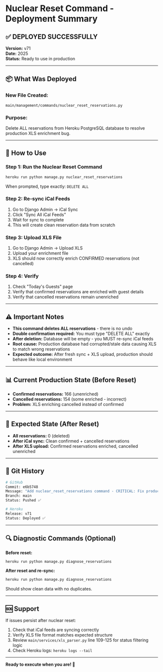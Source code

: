 # Nuclear Reset Command - Deployment Summary

## ✅ DEPLOYED SUCCESSFULLY

**Version:** v71  
**Date:** 2025  
**Status:** Ready to use in production

---

## 📦 What Was Deployed

### New File Created:
`main/management/commands/nuclear_reset_reservations.py`

### Purpose:
Delete ALL reservations from Heroku PostgreSQL database to resolve production XLS enrichment bug.

---

## 🚀 How to Use

### Step 1: Run the Nuclear Reset Command
```bash
heroku run python manage.py nuclear_reset_reservations
```

When prompted, type exactly: `DELETE ALL`

### Step 2: Re-sync iCal Feeds
1. Go to Django Admin → iCal Sync
2. Click "Sync All iCal Feeds"
3. Wait for sync to complete
4. This will create clean reservation data from scratch

### Step 3: Upload XLS File
1. Go to Django Admin → Upload XLS
2. Upload your enrichment file
3. XLS should now correctly enrich CONFIRMED reservations (not cancelled)

### Step 4: Verify
1. Check "Today's Guests" page
2. Verify that confirmed reservations are enriched with guest details
3. Verify that cancelled reservations remain unenriched

---

## ⚠️ Important Notes

- **This command deletes ALL reservations** - there is no undo
- **Double confirmation required:** You must type "DELETE ALL" exactly
- **After deletion:** Database will be empty - you MUST re-sync iCal feeds
- **Root cause:** Production database had corrupted/stale data causing XLS to match wrong reservations
- **Expected outcome:** After fresh sync + XLS upload, production should behave like local environment

---

## 📊 Current Production State (Before Reset)

- **Confirmed reservations:** 166 (unenriched)
- **Cancelled reservations:** 154 (some enriched - incorrect)
- **Problem:** XLS enriching cancelled instead of confirmed

---

## 🎯 Expected State (After Reset)

- **All reservations:** 0 (deleted)
- **After iCal sync:** Clean confirmed + cancelled reservations
- **After XLS upload:** Confirmed reservations enriched, cancelled unenriched

---

## 📝 Git History

```bash
# GitHub
Commit: e6b5748
Message: "Add nuclear_reset_reservations command - CRITICAL: Fix production XLS enrichment bug"
Branch: main
Status: Pushed ✅

# Heroku
Release: v71
Status: Deployed ✅
```

---

## 🔍 Diagnostic Commands (Optional)

**Before reset:**
```bash
heroku run python manage.py diagnose_reservations
```

**After reset and re-sync:**
```bash
heroku run python manage.py diagnose_reservations
```

Should show clean data with no duplicates.

---

## 🆘 Support

If issues persist after nuclear reset:
1. Check that iCal feeds are syncing correctly
2. Verify XLS file format matches expected structure
3. Review `main/services/xls_parser.py` line 109-125 for status filtering logic
4. Check Heroku logs: `heroku logs --tail`

---

**Ready to execute when you are! 🚀**
